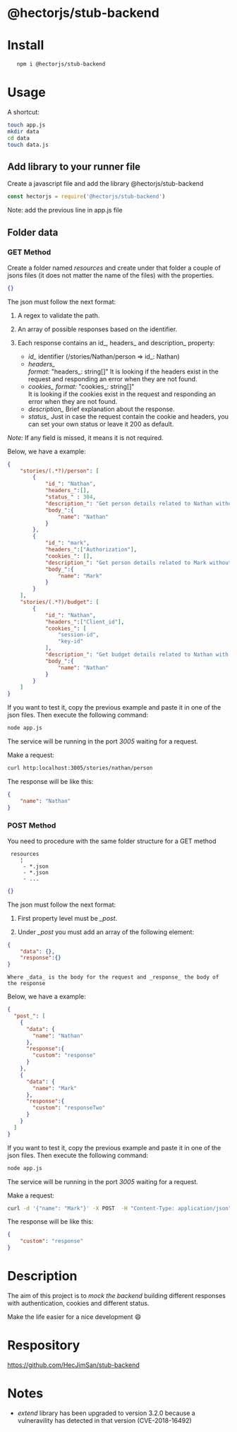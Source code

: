 # @hectorjs/stub-backend

# Install

```sh
   npm i @hectorjs/stub-backend
```

# Usage

A shortcut:

```sh
touch app.js
mkdir data
cd data
touch data.js
```

## Add library to your runner file

Create a javascript file and add the library @hectorjs/stub-backend

```js
const hectorjs = require('@hectorjs/stub-backend')
```

Note: add the previous line in app.js file

## Folder data

### GET Method

Create a folder named _resources_ and create under that folder a couple of jsons files (it does not matter the name of the files) with the properties.

```json
{}
```
The json must follow the next format:

1. A regex to validate the path. 

2. An array of possible responses based on the identifier.

3. Each response contains an id_, headers_ and description_ property:

    *  *id_* identifier 
        (/stories/Nathan/person => id_: Nathan)
    *  *headers_*  
        _format:_ "headers_: string[]" 
        It is looking if the headers exist in the request and responding an error when they are not found.
    *  *cookies_* 
        _format:_ "cookies_: string[]"  
        It is looking if the cookies exist in the request and responding an error when they are not found.
    *  *description_*
        Brief explanation about the response.
    *  *status_*
        Just in case the request contain the cookie and headers, you can set your own status or leave it 200 as default.

_Note:_ If any field is missed, it means it is not required.

Below, we have a example:

```json
{
    "stories/(.*?)/person": [
        {
            "id_": "Nathan",
            "headers_":[],
            "status_" : 304,
            "description_": "Get person details related to Nathan without authentication",
            "body_":{
                "name": "Nathan"
            }
        },
        {
            "id_": "mark",
            "headers_":["Authorization"],
            "cookies_": [],
            "description_": "Get person details related to Mark without authentication",
            "body_":{
                "name": "Mark"
            }
        }
    ],
    "stories/(.*?)/budget": [
        {
            "id_": "Nathan",
            "headers_":["Client_id"],
            "cookies_": [
                "session-id",
                "key-id"
            ],
            "description_": "Get budget details related to Nathan with authentication",
            "body_":{
                "name": "Nathan"
            }
        }
    ]
}
```

If you want to test it, copy the previous example and paste it in one of the json files. Then execute the following command:

```sh
node app.js
```

The service will be running in the port *3005* waiting for a request.

Make a request:

```sh
curl http:localhost:3005/stories/nathan/person
```

The response will be like this:

```json
{
    "name": "Nathan"
}
```

### POST Method

You need to procedure with the same folder structure for a GET method
```
 resources
    ¦
     - *.json
     - *.json
     - ...
```
```json
{}
```
The json must follow the next format:

1. First property level must be *_post*. 

2. Under *_post* you must add an array of the following element:
```json
{
    "data": {},
    "response":{}
}
```
    Where _data_ is the body for the request and _response_ the body of the response

Below, we have a example:

```json
{
  "post_": [
    {
      "data": {
        "name": "Nathan"
      },
      "response":{
        "custom": "response"
      }
    },
    {
      "data": {
        "name": "Mark"
      },
      "response":{
        "custom": "responseTwo"
      }
    }
  ]
}
```

If you want to test it, copy the previous example and paste it in one of the json files. Then execute the following command:

```sh
node app.js
```

The service will be running in the port *3005* waiting for a request.

Make a request:

```sh
curl -d '{"name": "Mark"}' -X POST  -H "Content-Type: application/json"  http:localhost:3005/story/nathan
```

The response will be like this:

```json
{
    "custom": "response"
}
```


# Description

The aim of this project is to _mock the backend_  building different responses with authentication, cookies and different status.

Make the life easier for a nice development :smile:

# Respository

https://github.com/HecJimSan/stub-backend

# Notes

* _extend_ library has been upgraded to version 3.2.0 because a vulneravility has detected in that version (CVE-2018-16492)

